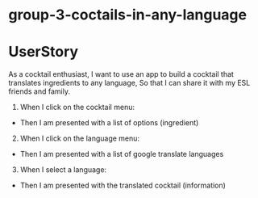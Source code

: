 # group-3-coctails-in-any-language

# UserStory

As a cocktail enthusiast,
I want to use an app to build a cocktail that translates ingredients to any language,
So that I can share  it with my ESL friends and family.



1. When I click on the cocktail menu:
- Then I am presented with a list of options (ingredient)

2. When I click on the language menu:
- Then I am presented with a list of google translate languages

3. When I select a language:
- Then I am presented with the translated cocktail (information)
